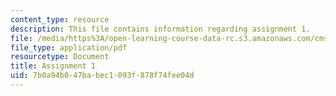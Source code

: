 ```yaml
---
content_type: resource
description: This file contains information regarding assignment 1.
file: /media/https%3A/open-learning-course-data-rc.s3.amazonaws.com/cms-405-media-and-methods-seeing-and-expression-spring-2013/7b0a94b047babec1093f878f74fee04d_MITCMS_405S13_assignment1.pdf
file_type: application/pdf
resourcetype: Document
title: Assignment 1
uid: 7b0a94b0-47ba-bec1-093f-878f74fee04d
---
```

